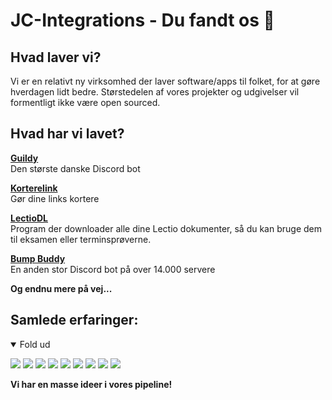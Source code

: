 # JC-Integrations - Du fandt os 👋  

## Hvad laver vi?  
Vi er en relativt ny virksomhed der laver software/apps til folket, for at gøre hverdagen lidt bedre. Størstedelen af vores projekter og udgivelser vil formentligt ikke være open sourced.  

## Hvad har vi lavet?  
[**Guildy**](https://guildy.dk)  
Den største danske Discord bot  

[**Korterelink**](https://korterelink.dk)  
Gør dine links kortere

[**LectioDL**](https://github.com/JC-Integrations/LectioDL)  
Program der downloader alle dine Lectio dokumenter, så du kan bruge dem til eksamen eller terminsprøverne.  

[**Bump Buddy**](https://bumpbuddy.xyz/invite)  
En anden stor Discord bot på over 14.000 servere

**Og endnu mere på vej...**

## Samlede erfaringer:  
<details open>

<p align="center">
<summary>Fold ud</summary>
<img src="https://img.shields.io/badge/-HTML5-black?style=for-the-badge&logo=HTML5" />
<img src="https://img.shields.io/badge/CSS-black?style=for-the-badge&logo=css3&logoColor=#1572B6" />
<img src="https://img.shields.io/badge/Windows-black?style=for-the-badge&logo=Windows" />
<img src="https://img.shields.io/badge/Linux-black?style=for-the-badge&logo=Linux" />
<img src="https://img.shields.io/badge/Python-black?style=for-the-badge&logo=Python" />
<img src="https://img.shields.io/badge/Dart-black?style=for-the-badge&logo=Dart" />
<img src="https://img.shields.io/badge/CSharp-black?style=for-the-badge&logo=CSharp" />
<img src="https://img.shields.io/badge/Docker-black?style=for-the-badge&logo=Docker" />
<img src="https://img.shields.io/badge/Rust-black?style=for-the-badge&logo=Rust" />
</p>
</details>


**Vi har en masse ideer i vores pipeline!**
